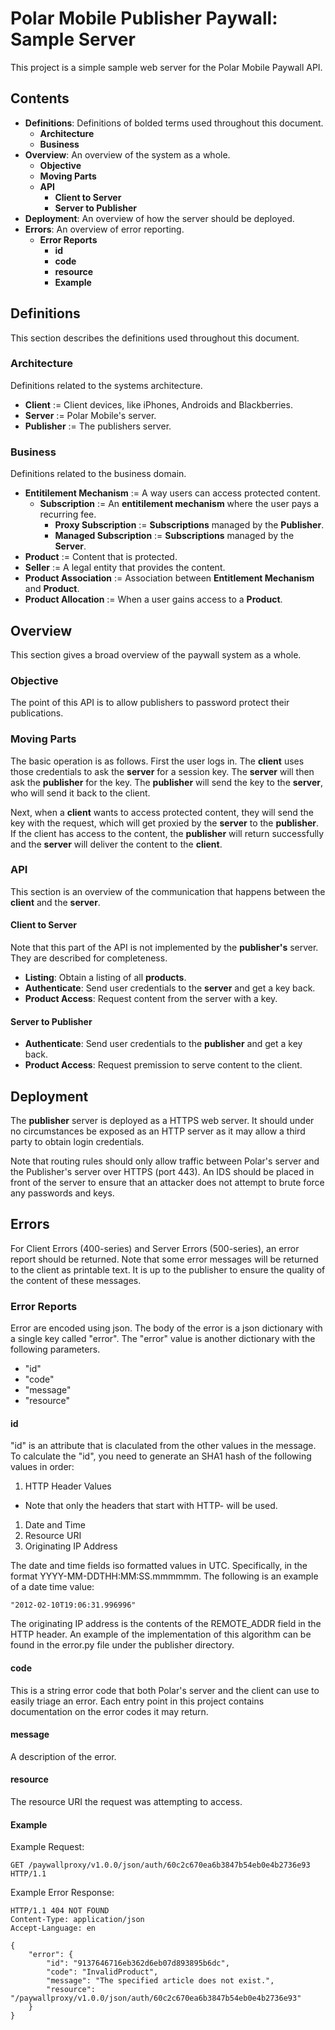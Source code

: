 # Polar Mobile Publisher Paywall: Sample Server # 

This project is a simple sample web server for the Polar Mobile Paywall API.

## Contents ##

 * __Definitions__: Definitions of bolded terms used throughout this document.
	* __Architecture__
	* __Business__
 * __Overview__: An overview of the system as a whole.
	* __Objective__
	* __Moving Parts__
	* __API__
		* __Client to Server__
		* __Server to Publisher__
 * __Deployment__: An overview of how the server should be deployed.
 * __Errors__: An overview of error reporting.
	* __Error Reports__
		* __id__
		* __code__
		* __resource__
		* __Example__

## Definitions ##

This section describes the definitions used throughout this document.

### Architecture ###

Definitions related to the systems architecture.

 * __Client__ := Client devices, like iPhones, Androids and Blackberries.
 * __Server__ := Polar Mobile's server.
 * __Publisher__ := The publishers server.

### Business ###

Definitions related to the business domain.

 * __Entitilement Mechanism__ := A way users can access protected content.
    * __Subscription__ := An __entitilement mechanism__ where the user pays a recurring fee.
        * __Proxy Subscription__ := __Subscriptions__ managed by the __Publisher__.
        * __Managed Subscription__ := __Subscriptions__ managed by the __Server__.
 * __Product__ := Content that is protected.
 * __Seller__ := A legal entity that provides the content.
 * __Product Association__ := Association between __Entitlement Mechanism__ and __Product__.
 * __Product Allocation__ := When a user gains access to a __Product__.

## Overview ##

This section gives a broad overview of the paywall system as a whole.

### Objective ###

The point of this API is to allow publishers to password protect their
publications.

### Moving Parts ###

The basic operation is as follows. First the user logs in. The __client__ uses
those credentials to ask the __server__ for a session key. The __server__ will
then ask the __publisher__ for the key. The __publisher__ will send the key to
the __server__, who will send it back to the client.

Next, when a __client__ wants to access protected content, they will send the
key with the request, which will get proxied by the __server__ to the
__publisher__. If the client has access to the content, the __publisher__ will
return successfully and the __server__ will deliver the content to the
__client__.

### API ###

This section is an overview of the communication that happens between the
__client__ and the __server__.

#### Client to Server ####

Note that this part of the API is not implemented by the __publisher's__ server.
They are described for completeness.

 * __Listing__: Obtain a listing of all __products__.
 * __Authenticate__: Send user credentials to the __server__ and get a key back.
 * __Product Access__: Request content from the server with a key.

#### Server to Publisher ####

 * __Authenticate__: Send user credentials to the __publisher__ and get a key back.
 * __Product Access__: Request premission to serve content to the client.

## Deployment ##

The __publisher__ server is deployed as a HTTPS web server. It should under no
circumstances be exposed as an HTTP server as it may allow a third party to
obtain login credentials.

Note that routing rules should only allow traffic between Polar's server and
the Publisher's server over HTTPS (port 443). An IDS should be placed in front
of the server to ensure that an attacker does not attempt to brute force any
passwords and keys.

## Errors ##

For Client Errors (400-series) and Server Errors (500-series), an error report
should be returned. Note that some error messages will be returned to the client
as printable text. It is up to the publisher to ensure the quality of the
content of these messages.

### Error Reports ###

Error are encoded using json. The body of the error is a json dictionary with
a single key called "error". The "error" value is another dictionary with the
following parameters.

 * "id"
 * "code"
 * "message"
 * "resource"

#### id ####

"id" is an attribute that is claculated from the other values in the message.
To calculate the "id", you need to generate an SHA1 hash of the following
values in order:

 1. HTTP Header Values
  * Note that only the headers that start with HTTP- will be used.
 1. Date and Time
 1. Resource URI
 1. Originating IP Address

The date and time fields iso formatted values in UTC. Specifically, in the
format YYYY-MM-DDTHH:MM:SS.mmmmmm. The following is an example of a date
time value:

    "2012-02-10T19:06:31.996996"

The originating IP address is the contents of the REMOTE\_ADDR field in the
HTTP header. An example of the implementation of this algorithm can be found
in the error.py file under the publisher directory.

#### code ####

This is a string error code that both Polar's server and the client can use to
easily triage an error. Each entry point in this project contains documentation
on the error codes it may return.

#### message ####

A description of the error.

#### resource ####

The resource URI the request was attempting to access.

#### Example ####

Example Request:

    GET /paywallproxy/v1.0.0/json/auth/60c2c670ea6b3847b54eb0e4b2736e93 HTTP/1.1

Example Error Response:

    HTTP/1.1 404 NOT FOUND
    Content-Type: application/json
    Accept-Language: en
    
    {
        "error": {
            "id": "9137646716eb362d6eb07d893895b6dc",
            "code": "InvalidProduct",
            "message": "The specified article does not exist.",
            "resource": "/paywallproxy/v1.0.0/json/auth/60c2c670ea6b3847b54eb0e4b2736e93"
        }
    }

